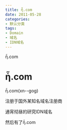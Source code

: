 ```yaml
---
title: ἦ.com
date: 2011-05-28
categories:
- 默认分类
tags:
- Domain
- 域名
- IDN域名
---
```


ἦ.com

# ἦ.com

ἦ.com(xn--gog)

注册于国外某知名域名注册商

通宵彻昼的研究IDN域名

然后有了ἦ.com

